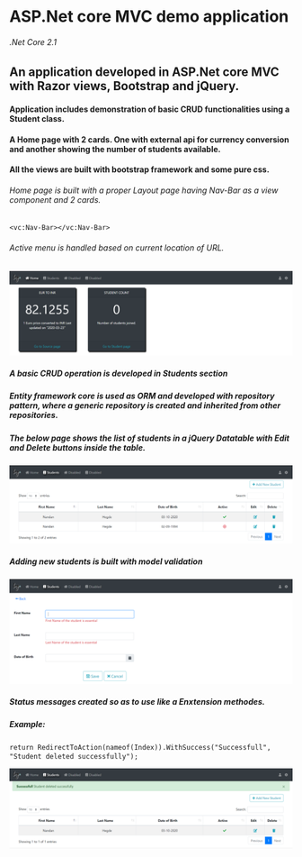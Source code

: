 # ASP.Net core MVC demo application
###### .Net Core 2.1

## An application developed in ASP.Net core MVC with Razor views, Bootstrap and jQuery. 

#### Application includes demonstration of basic CRUD functionalities using a Student class. 
#### A Home page with 2 cards. One with external api for currency conversion and another showing the number of students available.
#### All the views are built with bootstrap framework and some pure css. 
###### Home page is built with a proper Layout page having Nav-Bar as a view component and 2 cards.
```
<vc:Nav-Bar></vc:Nav-Bar>
```
###### Active menu is handled based on current location of URL.
![Home page](images/home.PNG)

##### A basic CRUD operation is developed in Students section
##### Entity framework core is used as ORM and developed with repository pattern, where a generic repository is created and inherited from other repositories.
##### The below page shows the list of students in a jQuery Datatable with Edit and Delete buttons inside the table.
![Students](images/Students.PNG)

##### Adding new students is built with model validation 
![Students](images/NewStudents.PNG)

##### Status messages created  so as to use like a Enxtension methodes. 
##### Example: 
```
return RedirectToAction(nameof(Index)).WithSuccess("Successfull", "Student deleted successfully");
```
![Students](images/DeleteMsg.PNG)
